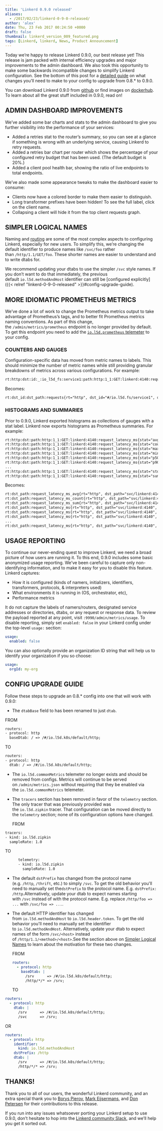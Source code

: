 ```yaml
---
title: 'Linkerd 0.9.0 released'
aliases:
  - /2017/02/23/linkerd-0-9-0-released/
author: 'alex'
date: Thu, 23 Feb 2017 00:24:50 +0000
draft: false
thumbnail: linkerd_version_009_featured.png
tags: [Linkerd, linkerd, News, Product Announcement]
---
```


Today we’re happy to release Linkerd 0.9.0, our best release yet! This release is jam packed with internal efficiency upgrades and major improvements to the admin dashboard. We also took this opportunity to make some backwards incompatible changes to simplify Linkerd configuration. See the bottom of this post for a [detailed guide](#config-upgrade-guide) on what changes you’ll need to make to your config to upgrade from 0.8.\* to 0.9.0.

You can download Linkerd 0.9.0 from [github](https://github.com/linkerd/linkerd/releases/tag/0.9.0) or find images on [dockerhub](https://hub.docker.com/r/buoyantio/linkerd). To learn about all the great stuff included in 0.9.0, read on!

## ADMIN DASHBOARD IMPROVEMENTS

We’ve added some bar charts and stats to the admin dashboard to give you further visibility into the performance of your services:

- Added a retries stat to the router’s summary, so you can see at a glance if something is wrong with an underlying service, causing Linkerd to retry requests.
- Added a retries bar chart per router which shows the percentage of your configured retry budget that has been used. (The default budget is 20%.)
- Added a client pool health bar, showing the ratio of live endpoints to total endpoints.

We’ve also made some appearance tweaks to make the dashboard easier to consume:

- Clients now have a colored border to make them easier to distinguish.
- Long transformer prefixes have been hidden! To see the full label, click on the client name.
- Collapsing a client will hide it from the top client requests graph.

## SIMPLER LOGICAL NAMES

Naming and [routing](https://linkerd.io/in-depth/routing/) are some of the most complex aspects to configuring Linkerd, especially for new users. To simplify this, we’re changing the default identifier to produce names like `/svc/foo` rather than `/http/1.1/GET/foo`. These shorter names are easier to understand and to write dtabs for.

We recommend updating your dtabs to use the simpler `/svc` style names. If you don’t want to do that immediately, the previous default `io.l5d.methodAndHost` identifier can still be [configured explicitly]({{< relref "linkerd-0-9-0-released" >}}#config-upgrade-guide).

## MORE IDIOMATIC PROMETHEUS METRICS

We’ve done a lot of work to change the Prometheus metrics output to take advantage of Prometheus’s tags, and to better fit Prometheus metrics naming conventions. As part of this change, the `/admin/metrics/prometheus` endpoint is no longer provided by default. To get this endpoint you need to add the [`io.l5d.prometheus` telemeter](https://linkerd.io/config/0.9.0/linkerd/index.html#prometheus) to your config.

### COUNTERS AND GAUGES

Configuration-specific data has moved from metric names to labels. This should minimize the number of metric names while still providing granular breakdowns of metrics across various configurations. For example:

```txt
rt:http:dst:id:_:io_l5d_fs:service1:path:http:1_1:GET:linkerd:4140:requests
```

Becomes:

```txt
rt:dst_id:dst_path:requests{rt="http", dst_id="#/io.l5d.fs/service1", dst_path="svc/linkerd:4140"}
```

### HISTOGRAMS AND SUMMARIES

Prior to 0.9.0, Linkerd exported histograms as collections of gauges with a stat label. Linkerd now exports histograms as Prometheus summaries. For example:

```txt
rt:http:dst:path:http:1_1:GET:linkerd:4140:request_latency_ms{stat="avg"}
rt:http:dst:path:http:1_1:GET:linkerd:4140:request_latency_ms{stat="count"}
rt:http:dst:path:http:1_1:GET:linkerd:4140:request_latency_ms{stat="max"}
rt:http:dst:path:http:1_1:GET:linkerd:4140:request_latency_ms{stat="min"}
rt:http:dst:path:http:1_1:GET:linkerd:4140:request_latency_ms{stat="p50"}
rt:http:dst:path:http:1_1:GET:linkerd:4140:request_latency_ms{stat="p90"}
...
rt:http:dst:path:http:1_1:GET:linkerd:4140:request_latency_ms{stat="stddev"}
rt:http:dst:path:http:1_1:GET:linkerd:4140:request_latency_ms{stat="sum"}
```

Becomes:

```txt
rt:dst_path:request_latency_ms_avg{rt="http", dst_path="svc/linkerd:4140"}
rt:dst_path:request_latency_ms_count{rt="http", dst_path="svc/linkerd:4140"}
rt:dst_path:request_latency_ms_sum{rt="http", dst_path="svc/linkerd:4140"}
rt:dst_path:request_latency_ms{rt="http", dst_path="svc/linkerd:4140", quantile="0"}
rt:dst_path:request_latency_ms{rt="http", dst_path="svc/linkerd:4140", quantile="0.5"}
rt:dst_path:request_latency_ms{rt="http", dst_path="svc/linkerd:4140", quantile="0.9"}
...
rt:dst_path:request_latency_ms{rt="http", dst_path="svc/linkerd:4140", quantile="1"}
```

## USAGE REPORTING

To continue our never-ending quest to improve Linkerd, we need a broad picture of how users are running it. To this end, 0.9.0 includes some basic anonymized usage reporting. We’ve been careful to capture only non-identifying information, and to make it easy for you to disable this feature. Linkerd captures:

- How it is configured (kinds of namers, initializers, identifiers, transformers, protocols, & interpreters used)
- What environments it is running in (OS, orchestrator, etc),
- Performance metrics

It do not capture the labels of namers/routers, designated service addresses or directories, dtabs, or any request or response data. To review the payload reported at any point, visit `:9990/admin/metrics/usage`. To disable reporting, simply set `enabled: false` in your Linkerd config under the top-level `usage:` section:

```yml
usage:
  enabled: false
```

You can also optionally provide an organization ID string that will help us to identify your organization if you so choose:

```yml
usage:
  orgId: my-org
```

## CONFIG UPGRADE GUIDE

Follow these steps to upgrade an 0.8.\* config into one that will work with 0.9.0:

- The `dtabBase` field to has been renamed to just `dtab`.

FROM

```txt
routers:
- protocol: http
  baseDtab: / => /#/io.l5d.k8s/default/http;
```

TO

```txt
routers:
- protocol: http
  dtab: / => /#/io.l5d.k8s/default/http;
```

- The `io.l5d.commonMetrics` telemeter no longer exists and should be removed from configs. Metrics will continue to be served on `/admin/metrics.json` without requiring that they be enabled via the `io.l5d.commonMetrics` telemeter.
- The `tracers` section has been removed in favor of the `telemetry` section. The only tracer that was previously provided was the `io.l5d.zipkin` tracer. That configuration can be moved directly to the `telemetry` section; none of its configuration options have changed.

  FROM

```txt
tracers:
- kind: io.l5d.zipkin
  sampleRate: 1.0
```

TO

```txt
      telemetry:
      - kind: io.l5d.zipkin
        sampleRate: 1.0
```

- The default `dstPrefix` has changed from the protocol name (e.g. `/http`, `/thrift`, etc.) to simply `/svc`. To get the old behavior you'll need to manually set the`dstPrefix` to the protocol name. E.g. `dstPrefix: /http`.Alternatively, update your dtab to expect names starting with `/svc` instead of with the protocol name. E.g. replace `/http/foo => ...` with `/svc/foo => ...`.

- The default HTTP identifier has changed from `io.l5d.methodAndHost` to `io.l5d.header.token`. To get the old behavior you'll need to manually set the identifier to `io.l5d.methodAndHost`. Alternatively, update your dtab to expect names of the form `/svc/<host>` instead of `/http/1.1/<method>/<host>`.See the section above on [Simpler Logical Names](#simpler-logical-names) to learn about the motivation for these two changes.

  FROM

  ```yml
  routers:
    - protocol: http
      baseDtab: |
        /srv      => /#/io.l5d.k8s/default/http;
        /http/*/* => /srv;
  ```

  TO

```yml
routers:
  - protocol: http
    dtab: |
      /srv      => /#/io.l5d.k8s/default/http;
      /svc      => /srv;
```

OR

```yml
routers:
  - protocol: http
    identifier:
      kind: io.l5d.methodAndHost
    dstPrefix: /http
    dtab: |
      /srv      => /#/io.l5d.k8s/default/http;
      /http/*/* => /srv;
```

## THANKS!

Thank you to all of our users, the wonderful Linkerd community, and an extra special thank you to [Borys Pierov](https://twitter.com/Ashald), [Mark Eijsermans](https://twitter.com/markeijsermans), and [Don Petersen](https://github.com/dpetersen) for their contributions to this release.

If you run into any issues whatsoever porting your Linkerd setup to use 0.9.0, don’t hesitate to hop into the [Linkerd community Slack](http://slack.linkerd.io/), and we’ll help you get it sorted out.
